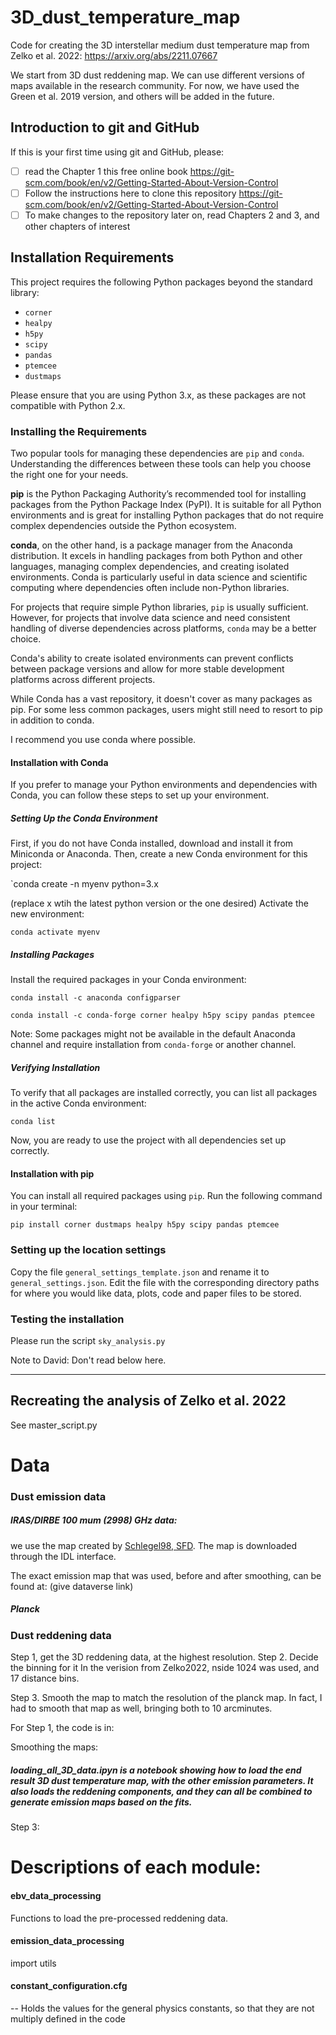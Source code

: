 # 3D_dust_temperature_map


Code for creating the 3D  interstellar medium dust temperature map from Zelko et al. 2022: https://arxiv.org/abs/2211.07667


We start from 3D dust reddening map. We can use different versions of maps available in the research community. For now, we have used the Green et al. 2019 version, and others will be added in the future.

## Introduction to git and GitHub

If this is your first time using git and GitHub, please:
- [ ] read the Chapter 1 this free online book https://git-scm.com/book/en/v2/Getting-Started-About-Version-Control
- [ ] Follow the instructions here to clone this repository https://git-scm.com/book/en/v2/Getting-Started-About-Version-Control
- [ ] To make changes to the repository later on, read Chapters 2 and 3, and other chapters of interest
## Installation Requirements

This project requires the following Python packages beyond the standard library:

- `corner`
- `healpy`
- `h5py`
- `scipy`
- `pandas`
- `ptemcee`
- `dustmaps`

Please ensure that you are using Python 3.x, as these packages are not compatible with Python 2.x.

### Installing the Requirements
Two popular tools for managing these dependencies are `pip` and `conda`. Understanding the differences between these tools can help you choose the right one for your needs.

**pip** is the Python Packaging Authority’s recommended tool for installing packages from the Python Package Index (PyPI). It is suitable for all Python environments and is great for installing Python packages that do not require complex dependencies outside the Python ecosystem.

**conda**, on the other hand, is a package manager from the Anaconda distribution. It excels in handling packages from both Python and other languages, managing complex dependencies, and creating isolated environments. Conda is particularly useful in data science and scientific computing where dependencies often include non-Python libraries.

For projects that require simple Python libraries, `pip` is usually sufficient. However, for projects that involve data science and need consistent handling of diverse dependencies across platforms, `conda` may be a better choice.

Conda's ability to create isolated environments can prevent conflicts between package versions and allow for more stable development platforms across different projects.

While Conda has a vast repository, it doesn't cover as many packages as pip. For some less common packages, users might still need to resort to pip in addition to conda.

I recommend you use conda where possible.

#### Installation with Conda

If you prefer to manage your Python environments and dependencies with Conda, you can follow these steps to set up your environment.

##### Setting Up the Conda Environment

First, if you do not have Conda installed, download and install it from Miniconda or Anaconda. Then, create a new Conda environment for this project:


`conda create -n myenv python=3.x

(replace x wtih the latest python version or the one desired)
Activate the new environment:

`conda activate myenv`

##### Installing Packages

Install the required packages in your Conda environment:

`conda install -c anaconda configparser` 

`conda install -c conda-forge corner healpy h5py scipy pandas ptemcee`

Note: Some packages might not be available in the default Anaconda channel and require installation from `conda-forge` or another channel.

##### Verifying Installation

To verify that all packages are installed correctly, you can list all packages in the active Conda environment:

`conda list`

Now, you are ready to use the project with all dependencies set up correctly.

#### Installation with pip
You can install all required packages using `pip`. Run the following command in your terminal:

`pip install corner dustmaps healpy h5py scipy pandas ptemcee`


### Setting up the location settings
Copy the file `general_settings_template.json` and rename it to `general_settings.json`.
Edit the file with the corresponding directory paths for where you would like data, plots, code and paper files to be stored.


### Testing the installation

Please run the script 
`sky_analysis.py`


Note to David:
Don't read below here.

-------------------------------

## Recreating the analysis of Zelko et al. 2022


See master_script.py



# Data

### Dust emission data
##### IRAS/DIRBE 100 mum (2998) GHz data:

we use the map created by [Schlegel98, SFD](https://ui.adsabs.harvard.edu/abs/1998ApJ...500..525S/abstract). The map is downloaded through the IDL interface.

The exact emission map that was used, before and after smoothing, can be found at:
(give dataverse link)


##### Planck

### Dust reddening data


Step 1, get the 3D reddening data, at the highest resolution.
Step 2. Decide the binning for it
In the verision from Zelko2022, nside 1024 was used, and 17 distance bins.

Step 3.
Smooth the map to match the resolution of the planck map. In fact, I had to smooth that map as well, bringing both to 10 arcminutes.


For Step 1, the code is in:

Smoothing the maps:



##### loading_all_3D_data.ipyn is a notebook showing how to load the end result 3D dust temperature map, with the other emission parameters. It also loads the reddening components, and they can all be combined to generate emission maps based on the fits.


Step 3: 


# Descriptions of each module:


#### ebv_data_processing
Functions to load the pre-processed reddening data. 


#### emission_data_processing
import utils


#### constant_configuration.cfg 
-- Holds the values for the general physics constants, so that they are not multiply defined in the code
